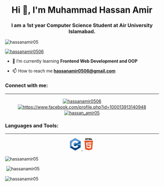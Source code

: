 <h1 align="center">Hi 👋, I'm Muhammad Hassan Amir</h1>
<h3 align="center">I am a 1st year Computer Science Student at Air University Islamabad.</h3>

<p align="left"> <img src="https://komarev.com/ghpvc/?username=hassanamir05&label=Profile%20views&color=0e75b6&style=flat" alt="hassanamir05" /> </p>

<p align="left"> <a href="https://twitter.com/hassanamir0506" target="blank"><img src="https://img.shields.io/twitter/follow/hassanamir0506?logo=twitter&style=for-the-badge" alt="hassanamir0506" /></a> </p>

- 🌱 I’m currently learning **Frontend Web Development and OOP**

- 📫 How to reach me **hassanamir0506@gmail.com**

<h3 align="left">Connect with me:</h3>
<hr size="3" noshade>
<p align="center">
<a href="https://twitter.com/hassanamir0506" target="blank"><img align="center" src="https://img.shields.io/badge/Twitter-1DA1F2?style=for-the-badge&logo=twitter&logoColor=white" alt="hassanamir0506" height="30" width="40" /></a>
<a href="https://fb.com/https://www.facebook.com/profile.php?id=100013913140948" target="blank"><img align="center" src="https://img.shields.io/badge/Facebook-1877F2?style=for-the-badge&logo=facebook&logoColor=white" alt="https://www.facebook.com/profile.php?id=100013913140948" height="30" width="40" /></a>
<a href="https://instagram.com/hassan_amir05" target="blank"><img align="center" src="https://img.shields.io/badge/Instagram-E4405F?style=for-the-badge&logo=instagram&logoColor=white" alt="hassan_amir05" height="30" width="40" /></a>
</p>

<h3 align="left">Languages and Tools:</h3>
<hr size="3" noshade>
<p align="center"> <a href="https://www.w3schools.com/cpp/" target="_blank" rel="noreferrer"> <img src="https://raw.githubusercontent.com/devicons/devicon/master/icons/cplusplus/cplusplus-original.svg" alt="cplusplus" width="40" height="40"/> </a> <a href="https://www.w3.org/html/" target="_blank" rel="noreferrer"> <img src="https://raw.githubusercontent.com/devicons/devicon/master/icons/html5/html5-original-wordmark.svg" alt="html5" width="40" height="40"/> </a> </p>

<p><img align="center" src="https://github-readme-stats.vercel.app/api/top-langs?username=hassanamir05&show_icons=true&locale=en&layout=compact" alt="hassanamir05" /></p>

<p>&nbsp;<img align="center" src="https://github-readme-stats.vercel.app/api?username=hassanamir05&show_icons=true&locale=en" alt="hassanamir05" /></p>

<p><img align="center" src="https://github-readme-streak-stats.herokuapp.com/?user=hassanamir05&" alt="hassanamir05" /></p>
